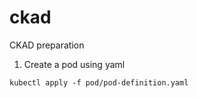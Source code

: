 # ckad
CKAD preparation  

1. Create a pod using yaml

```kubectl apply -f pod/pod-definition.yaml```
